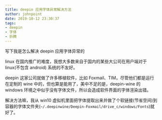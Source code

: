 ```yaml
---
title: deepin 应用字体异常解决方法
author: johnpoint
date: 2019-10-12 23:30:37
tags:
- deepin
- 字体
- 折腾
---
```


写下我是怎么解决 deepin 应用字体异常的<!--more-->

linux 在国内推广的难度，我想大多数来自于国内的某些大公司在用户端对于 linux(不包含 android) 系统的不友好。

deepin 这家公司就做了许多移植软件，比如 Foxmail、TIM，尽管他们都是运行在定制的 wine 中的，但也算是能用了，美中不足的是，deepin-wine 的 windows 环境之中似乎没有字体文件，所以会造成软件界面的字体渲染出错。

解决方法嘛，我从 win10 虚拟机里面把字体提取出来并做了个软链接(节省空间)到容器的字体文件夹(`~/.deepinwine/Deepin-Foxmail/drive_c/windows/Fonts`)就好了。